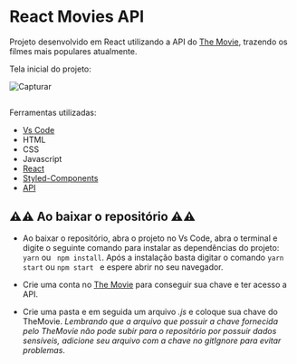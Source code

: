 # React Movies API

Projeto desenvolvido em React utilizando a API do [The Movie](https://www.themoviedb.org/), trazendo os filmes mais populares atualmente.

Tela inicial do projeto:

![Capturar](https://user-images.githubusercontent.com/71888055/160041602-539b1d1a-d516-4e4f-949e-b691bc145b25.PNG)

##

Ferramentas utilizadas:

- [Vs Code]()
- HTML
- CSS
- Javascript
- [React](https://pt-br.reactjs.org/)
- [Styled-Components](https://pt-br.reactjs.org/)
- [API](https://developers.themoviedb.org/3/getting-started/introduction)

##

## ⚠️⚠️ Ao baixar o repositório ⚠️⚠️

- Ao baixar o repositório, abra o projeto no Vs Code, abra o terminal e digite o seguinte comando para instalar as dependências do projeto: `` yarn `` ou `` npm install``. Após a instalação basta digitar o comando `` yarn start `` ou ``npm start `` e espere abrir no seu navegador.

- Crie uma conta no [The Movie](https://www.themoviedb.org/) para conseguir sua chave e ter acesso a API.

- Crie uma pasta e em seguida um arquivo *.js* e coloque sua chave do TheMovie. *Lembrando que a arquivo que possuir a chave fornecida pelo TheMovie não pode subir para o repositório por possuir dados sensíveis, adicione seu arquivo com a chave no gitIgnore para evitar problemas*.